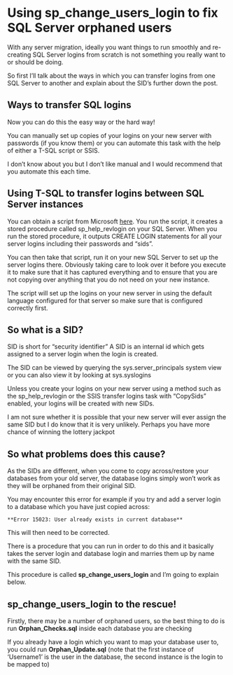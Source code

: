 # Using sp_change_users_login to fix SQL Server orphaned users #

With any server migration, ideally you want things to run smoothly and re-creating SQL Server logins from scratch is not something you really want to or should be doing.

So first I’ll talk about the ways in which you can transfer logins from one SQL Server to another and explain about the SID’s further down the post.

## Ways to transfer SQL logins ##

Now you can do this the easy way or the hard way!

You can manually set up copies of your logins on your new server with passwords (if you know them) or you can automate this task with the help of either a T-SQL script or SSIS.

I don’t know about you but I don’t like manual and I would recommend that you automate this each time.

## Using T-SQL to transfer logins between SQL Server instances ##

You can obtain a script from Microsoft [here](https://support.microsoft.com/en-us/kb/918992). You run the script, it creates a stored procedure called sp_help_revlogin on your SQL Server. When you run the stored procedure, it outputs CREATE LOGIN statements for all your server logins including their passwords and “sids”.

You can then take that script, run it on your new SQL Server to set up the server logins there. Obviously taking care to look over it before you execute it to make sure that it has captured everything and to ensure that you are not copying over anything that you do not need on your new instance.

The script will set up the logins on your new server in using the default language configured for that server so make sure that is configured correctly first.

## So what is a SID? ##

SID is short for “security identifier” A SID is an internal id which gets assigned to a server login when the login is created.

The SID can be viewed by querying the sys.server_principals system view or you can also view it by looking at sys.syslogins

Unless you create your logins on your new server using a method such as the sp_help_revlogin or the SSIS transfer logins task with “CopySids” enabled, your logins will be created with new SIDs.

I am not sure whether it is possible that your new server will ever assign the same SID but I do know that it is very unlikely. Perhaps you have more chance of winning the lottery jackpot

## So what problems does this cause? ##

As the SIDs are different, when you come to copy across/restore your databases from your old server, the database logins simply won’t work as they will be orphaned from their original SID.

You may encounter this error for example if you try and add a server login to a database which you have just copied across:

    **Error 15023: User already exists in current database**

This will then need to be corrected.

There is a procedure that you can run in order to do this and it basically takes the server login and database login and marries them up by name with the same SID.

This procedure is called **sp_change_users_login** and I’m going to explain below.

## sp_change_users_login to the rescue! ##

Firstly, there may be a number of orphaned users, so the best thing to do is run **Orphan_Checks.sql** inside each database you are checking

If you already have a login which you want to map your database user to, you could run **Orphan_Update.sql** (note that the first instance of ‘Username1’ is the user in the database, the second instance is the login to be mapped to)